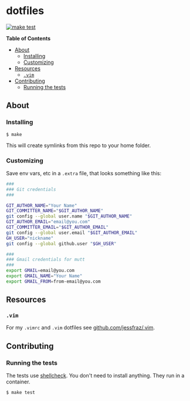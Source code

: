 # dotfiles

[![make test](https://github.com/jessfraz/dotfiles/workflows/make%20test/badge.svg)](https://github.com/jessfraz/dotfiles/actions?query=workflow%3A%22make+test%22+branch%3Amaster)

**Table of Contents**

<!-- toc -->

- [About](#about)
  * [Installing](#installing)
  * [Customizing](#customizing)
- [Resources](#resources)
  * [`.vim`](#vim)
- [Contributing](#contributing)
  * [Running the tests](#running-the-tests)

<!-- tocstop -->

## About

### Installing

```console
$ make
```

This will create symlinks from this repo to your home folder.

### Customizing

Save env vars, etc in a `.extra` file, that looks something like
this:

```bash
###
### Git credentials
###

GIT_AUTHOR_NAME="Your Name"
GIT_COMMITTER_NAME="$GIT_AUTHOR_NAME"
git config --global user.name "$GIT_AUTHOR_NAME"
GIT_AUTHOR_EMAIL="email@you.com"
GIT_COMMITTER_EMAIL="$GIT_AUTHOR_EMAIL"
git config --global user.email "$GIT_AUTHOR_EMAIL"
GH_USER="nickname"
git config --global github.user "$GH_USER"

###
### Gmail credentials for mutt
###
export GMAIL=email@you.com
export GMAIL_NAME="Your Name"
export GMAIL_FROM=from-email@you.com
```

## Resources

### `.vim`

For my `.vimrc` and `.vim` dotfiles see
[github.com/jessfraz/.vim](https://github.com/jessfraz/.vim).

## Contributing

### Running the tests

The tests use [shellcheck](https://github.com/koalaman/shellcheck). You don't
need to install anything. They run in a container.

```console
$ make test
```
